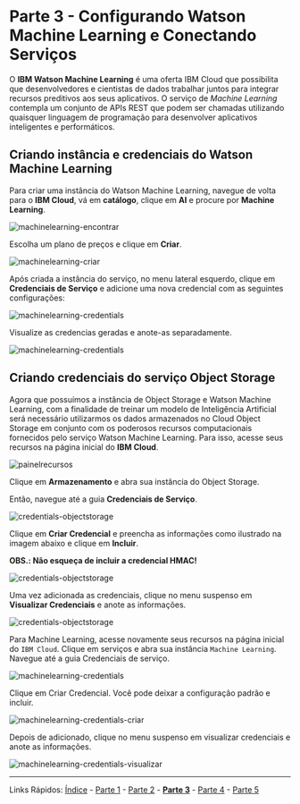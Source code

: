 # Parte 3 - Configurando Watson Machine Learning e Conectando Serviços


O **IBM Watson Machine Learning** é uma oferta IBM Cloud que possibilita que desenvolvedores e cientistas de dados trabalhar juntos para integrar recursos preditivos aos seus aplicativos. O serviço de *Machine Learning* contempla um conjunto de APIs REST que podem ser chamadas utilizando quaisquer linguagem de programação para desenvolver aplicativos inteligentes e performáticos.

## Criando instância e credenciais do Watson Machine Learning

Para criar uma instância do Watson Machine Learning, navegue de volta para o **IBM Cloud**, vá em **catálogo**, clique em **AI** e procure por **Machine Learning**.

![machinelearning-encontrar](/content/images/machinelearning-1.png)

Escolha um plano de preços e clique em **Criar**.

![machinelearning-criar](/content/images/machinelearning-2.PNG)

Após criada a instância do serviço, no menu lateral esquerdo, clique em **Credenciais de Serviço** e adicione uma nova credencial com as seguintes configurações:

![machinelearning-credentials](/content/images/mlcredentials.png)

Visualize as credencias geradas e anote-as separadamente.

![machinelearning-credentials](/content/images/mlcredview.png)

## Criando credenciais do serviço Object Storage 

Agora que possuímos a instância de Object Storage e Watson Machine Learning, com a finalidade de treinar um modelo de Inteligência Artificial será necessário utilizarmos os dados armazenados no Cloud Object Storage em conjunto com os poderosos recursos computacionais fornecidos pelo serviço Watson Machine Learning. Para isso, acesse seus recursos na página inicial do **IBM Cloud**.

![painelrecursos](/content/images/painelrecursos-1.PNG)

Clique em **Armazenamento** e abra sua instância do Object Storage.

Então, navegue até a guia **Credenciais de Serviço**.

![credentials-objectstorage](/content/images/cloudannotations-9.PNG)

Clique em **Criar Credencial** e preencha as informações como ilustrado na imagem abaixo e clique em **Incluir**.

**OBS.: Não esqueça de incluir a credencial HMAC!**

![credentials-objectstorage](/content/images/cacredentials.png)

Uma vez adicionada as credenciais, clique no menu suspenso em **Visualizar Credenciais** e anote as informações.

![credentials-objectstorage](/content/images/cloudannotations-11.png)

Para Machine Learning, acesse novamente seus recursos na página inicial do `IBM Cloud`. Clique em serviços e abra sua instância `Machine Learning`. Navegue até a guia Credenciais de serviço.

![machinelearning-credentials](/content/images/machinelearning-3.PNG)

Clique em Criar Credencial. Você pode deixar a configuração padrão e incluir.

![machinelearning-credentials-criar](/content/images/machinelearning-4.PNG)

Depois de adicionado, clique no menu suspenso em visualizar credenciais e anote as informações.

![machinelearning-credentials-visualizar](/content/images/machinelearning-5.PNG)

***
Links Rápidos:
[Índice](https://github.com/plcpinho/talknlabs/) - [Parte 1](/content/md/intro.md) - [Parte 2](/content/md/cloudannotations.md) - **[Parte 3](/content/md/instancias.md)** - [Parte 4](/content/md/treinamento.md) - [Parte 5](/content/md/rede-ibp.md)
